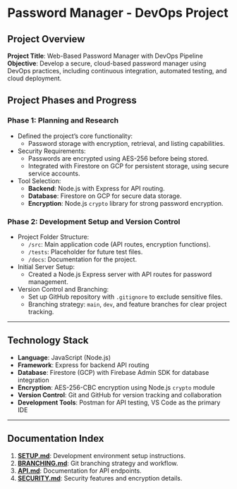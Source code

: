 # Password Manager - DevOps Project

## Project Overview

**Project Title**: Web-Based Password Manager with DevOps Pipeline  
**Objective**: Develop a secure, cloud-based password manager using DevOps practices, including continuous integration, automated testing, and cloud deployment.

## Project Phases and Progress

### Phase 1: Planning and Research
- Defined the project’s core functionality:
  - Password storage with encryption, retrieval, and listing capabilities.
- Security Requirements:
  - Passwords are encrypted using AES-256 before being stored.
  - Integrated with Firestore on GCP for persistent storage, using secure service accounts.
- Tool Selection:
  - **Backend**: Node.js with Express for API routing.
  - **Database**: Firestore on GCP for secure data storage.
  - **Encryption**: Node.js `crypto` library for strong password encryption.

### Phase 2: Development Setup and Version Control
- Project Folder Structure:
  - `/src`: Main application code (API routes, encryption functions).
  - `/tests`: Placeholder for future test files.
  - `/docs`: Documentation for the project.
- Initial Server Setup:
  - Created a Node.js Express server with API routes for password management.
- Version Control and Branching:
  - Set up GitHub repository with `.gitignore` to exclude sensitive files.
  - Branching strategy: `main`, `dev`, and feature branches for clear project tracking.

---

## Technology Stack

- **Language**: JavaScript (Node.js)
- **Framework**: Express for backend API routing
- **Database**: Firestore (GCP) with Firebase Admin SDK for database integration
- **Encryption**: AES-256-CBC encryption using Node.js `crypto` module
- **Version Control**: Git and GitHub for version tracking and collaboration
- **Development Tools**: Postman for API testing, VS Code as the primary IDE

---

## Documentation Index

1. **[SETUP.md](SETUP.md)**: Development environment setup instructions.
2. **[BRANCHING.md](BRANCHING.md)**: Git branching strategy and workflow.
3. **[API.md](API.md)**: Documentation for API endpoints.
4. **[SECURITY.md](SECURITY.md)**: Security features and encryption details.

